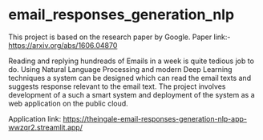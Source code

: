 # email_responses_generation_nlp

This project is based on the research paper by Google. Paper link:- https://arxiv.org/abs/1606.04870 

Reading and replying hundreads of Emails in a week is quite tedious job to do. Using Natural Language Processing
and modern Deep Learning techniques a system can be designed which can read the email texts and suggests response
relevant to the email text. The project involves development of a such a smart system and deployment of the system as
a web application on the public cloud.

Application link: https://theingale-email-responses-generation-nlp-app-wwzqr2.streamlit.app/ 
